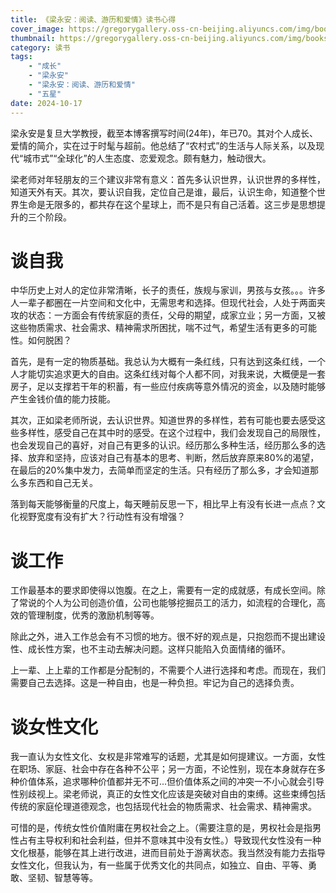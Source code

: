 ```yaml
---
title: 《梁永安：阅读、游历和爱情》读书心得
cover_image: https://gregorygallery.oss-cn-beijing.aliyuncs.com/img/books.jpeg
thumbnail: https://gregorygallery.oss-cn-beijing.aliyuncs.com/img/books.jpeg
category: 读书
tags: 
    - "成长"
    - "梁永安"
    - "梁永安：阅读、游历和爱情"
    - "五星"
date: 2024-10-17
---
```


梁永安是复旦大学教授，截至本博客撰写时间(24年)，年已70。其对个人成长、爱情的简介，实在过于时髦与超前。他总结了“农村式”的生活与人际关系，以及现代“城市式”“全球化”的人生态度、恋爱观念。颇有魅力，触动很大。

梁老师对年轻朋友的三个建议非常有意义：首先多认识世界，认识世界的多样性，知道天外有天。其次，要认识自我，定位自己是谁，最后，认识生命，知道整个世界生命是无限多的，都共存在这个星球上，而不是只有自己活着。这三步是思想提升的三个阶段。

# 谈自我

中华历史上对人的定位非常清晰，长子的责任，族规与家训，男孩与女孩。。。许多人一辈子都圈在一片空间和文化中，无需思考和选择。但现代社会，人处于两面夹攻的状态：一方面会有传统家庭的责任，父母的期望，成家立业；另一方面，又被这些物质需求、社会需求、精神需求所困扰，喘不过气，希望生活有更多的可能性。如何脱困？

首先，是有一定的物质基础。我总认为大概有一条红线，只有达到这条红线，一个人才能切实追求更大的自由。这条红线对每个人都不同，对我来说，大概便是一套房子，足以支撑若干年的积蓄，有一些应付疾病等意外情况的资金，以及随时能够产生金钱价值的能力技能。

其次，正如梁老师所说，去认识世界。知道世界的多样性，若有可能也要去感受这些多样性，感受自己在其中时的感受。在这个过程中，我们会发现自己的局限性，也会发现自己的喜好，对自己有更多的认识。经历那么多种生活，经历那么多的选择、放弃和坚持，应该对自己有基本的思考、判断，然后放弃原来80%的渴望，在最后的20%集中发力，去简单而坚定的生活。只有经历了那么多，才会知道那么多东西和自己无关。

落到每天能够衡量的尺度上，每天睡前反思一下，相比早上有没有长进一点点？文化视野宽度有没有扩大？行动性有没有增强？

# 谈工作

工作最基本的要求即使得以饱腹。在之上，需要有一定的成就感，有成长空间。除了常说的个人为公司创造价值，公司也能够挖掘员工的活力，如流程的合理化，高效的管理制度，优秀的激励机制等等。

除此之外，进入工作总会有不习惯的地方。很不好的观点是，只抱怨而不提出建设性、成长性方案，也不主动去解决问题。这样只能陷入负面情绪的循环。

上一辈、上上辈的工作都是分配制的，不需要个人进行选择和考虑。而现在，我们需要自己去选择。这是一种自由，也是一种负担。牢记为自己的选择负责。

# 谈女性文化

我一直认为女性文化、女权是非常难写的话题，尤其是如何提建议。一方面，女性在职场、家庭、社会中存在各种不公平；另一方面，不论性别，现在本身就存在多种价值体系，追求哪种价值都并无不可...但价值体系之间的冲突一不小心就会引导性别歧视上。梁老师说，真正的女性文化应该是突破对自由的束缚。这些束缚包括传统的家庭伦理道德观念，也包括现代社会的物质需求、社会需求、精神需求。

可惜的是，传统女性价值附庸在男权社会之上。（需要注意的是，男权社会是指男性占有主导权利和社会利益，但并不意味其中没有女性。）导致现代女性没有一种文化根基，能够在其上进行改进，进而目前处于游离状态。我当然没有能力去指导女性文化，但我认为，有一些属于优秀文化的共同点，如独立、自由、平等、勇敢、坚韧、智慧等等。